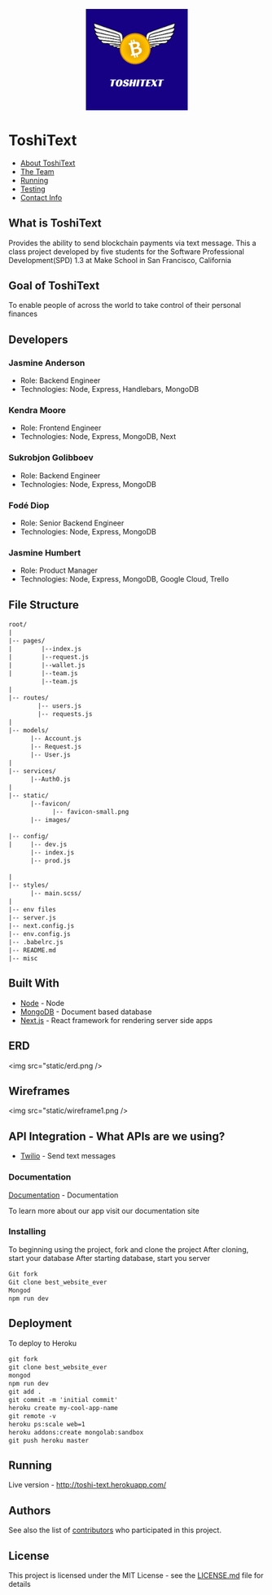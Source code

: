 <p align="center">
    <img src="static/dark-logo.png"
         width="200" />
</p>

# ToshiText

* [About ToshiText](https://github.com/jasmines-co/best_website_ever/tree/master#what-is-toshitext-)
* [The Team](https://github.com/jasmines-co/best_website_ever/tree/master#the-team)
* [Running](https://github.com/jasmines-co/best_website_ever/tree/master#running)
* [Testing](https://github.com/jasmines-co/best_website_ever/tree/master#testing)
* [Contact Info](https://github.com/jasmines-co/best_website_ever/tree/master#contact-info)

## What is ToshiText
Provides the ability to send blockchain payments via text message. This a class project developed by five students for the Software Professional Development(SPD) 1.3 at Make School in San Francisco, California

## Goal of ToshiText
To enable people of across the world to take control of their personal finances 

## Developers
### Jasmine Anderson
  - Role: Backend Engineer
  - Technologies: Node, Express, Handlebars, MongoDB
### Kendra Moore
  - Role: Frontend Engineer
  - Technologies: Node, Express, MongoDB, Next
### Sukrobjon Golibboev
  - Role: Backend Engineer
  - Technologies: Node, Express, MongoDB
### Fodé Diop
  - Role: Senior Backend Engineer
  - Technologies: Node, Express, MongoDB
### Jasmine Humbert
  - Role: Product Manager
  - Technologies: Node, Express, MongoDB, Google Cloud, Trello


## File Structure 
```
root/
|
|-- pages/              
|        |--index.js
|        |--request.js
|        |--wallet.js
|        |--team.js
         |--team.js
|
|-- routes/               
        |-- users.js
        |-- requests.js
|
|-- models/                     
      |-- Account.js
      |-- Request.js
      |-- User.js
|
|-- services/                     
      |--Auth0.js
|
|-- static/ 
      |--favicon/
            |-- favicon-small.png
      |-- images/
      
|-- config/                     
|     |-- dev.js
      |-- index.js
      |-- prod.js
      
|
|-- styles/                 
      |-- main.scss/
|
|-- env files                 
|-- server.js                
|-- next.config.js            
|-- env.config.js 
|-- .babelrc.js
|-- README.md
|-- misc
```

## Built With

* [Node](https://nodejs.org/en/) - Node
* [MongoDB](https://www.mongodb.com/) - Document based database
* [Next.js](https://nextjs.org/) - React framework for rendering server side apps

## ERD

<img src="static/erd.png />

## Wireframes

<img src="static/wireframe1.png />



## API Integration - What APIs are we using? 
* [Twilio](https://www.twilio.com/) - Send text messages

### Documentation
[Documentation](https://jasmines-co.github.io/best_website_ever/) - Documentation

To learn more about our app visit our documentation site

### Installing

To beginning using the project, fork and clone the project
After cloning, start your database
After starting database, start you server

```
Git fork
Git clone best_website_ever
Mongod
npm run dev
```
## Deployment
To deploy to Heroku

```
git fork
git clone best_website_ever
mongod
npm run dev
git add .
git commit -m 'initial commit'
heroku create my-cool-app-name
git remote -v
heroku ps:scale web=1
heroku addons:create mongolab:sandbox
git push heroku master

```

## Running 
Live version - http://toshi-text.herokuapp.com/

## Authors


See also the list of [contributors](https://github.com/jasmines-co/best_website_ever) who participated in this project.

## License

This project is licensed under the MIT License - see the [LICENSE.md](LICENSE.md) file for details



